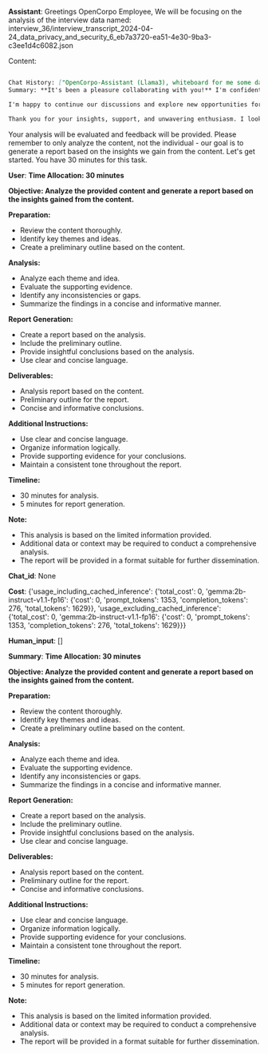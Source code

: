 **Assistant**: Greetings OpenCorpo Employee, We will be focusing on the analysis of the interview data named: interview_36/interview_transcript_2024-04-24_data_privacy_and_security_6_eb7a3720-ea51-4e30-9ba3-c3ee1d4c6082.json 


 Content: 

 ```md

 Chat History: ["OpenCorpo-Assistant (Llama3), whiteboard for me some data privacy and security. Propose a solution for OpenCorpo specific solutions. I will evaluate your answers and give my feedback, then propose a problem to you. You will answer and I will evaluate. Let's now begin. You have 30 minutes.", '## Data Privacy & Security Whiteboard for OpenCorpo\n\n**Key Data Privacy & Security Concepts:**\n\n* **Data Subject Rights:** Right to access, rectification, erasure, restriction of processing, and objection.\n* **Data Minimization:** Collecting only the necessary data for specific purposes.\n* **Security & Confidentiality:** Protection of data from unauthorized access, use, disclosure, alteration, or destruction.\n* **Compliance:** Adherence to relevant data privacy laws and regulations such as GDPR.\n\n**OpenCorpo Specific Solutions:**\n\n**1. Data Subject Consent:**\n\n* Implement a clear and informed consent process, ensuring users understand data collection practices and rights.\n* Integrate consent management tools with OpenCorpo platform.\n* Automate consent gathering and tracking.\n\n**2. Access & Control:**\n\n* Designate data owners and access controls for different data sets.\n* Implement granular access permissions based on roles and responsibilities.\n* Integrate data access logs for monitoring and auditing purposes.\n\n**3. Data Security:**\n\n* Implement robust data encryption measures at rest and in transit.\n* Leverage secure data storage solutions with access controls and disaster recovery plans.\n* Deploy secure data destruction processes for outdated or sensitive data.\n\n**4. Compliance Monitoring:**\n\n* Integrate compliance dashboards and reports into the platform.\n* Automate data privacy assessments and audits.\n* Implement data governance processes for continuous compliance.\n\n**5. Data Breach Response:**\n\n* Develop a comprehensive data breach response plan.\n* Implement security awareness training for employees.\n* Conduct regular security audits and penetration testing.\n\n\n**Problem:**\n\nHow can OpenCorpo ensure the secure processing and handling of sensitive personal data while maintaining transparency and accountability in data handling practices?\n\n\n**Please provide your solution to this problem, including specific recommendations and potential challenges to consider.**', "Thank you for presenting the Data Privacy & Security Whiteboard for OpenCorpo! It's a comprehensive framework for ensuring the security and privacy of personal data.\n\nHere's my proposed solution:\n\n**Solution:** Implement a **Privacy by Design (PbD)** approach throughout the entire lifecycle of sensitive personal data processing. This involves incorporating privacy principles and safeguards into the development, design, and implementation of OpenCorpo's platform, products, and services.\n\n**Recommendations:**\n\n1. **Conduct Privacy Impact Assessments (PIAs):** Conduct PIAs for new features, products, or services to identify potential privacy risks and implement mitigating measures.\n2. **Integrate PbD principles:** Incorporate PbD principles into OpenCorpo's design processes, ensuring that privacy is considered from the outset of product development.\n3. **Privacy-friendly default settings:** Design default settings that prioritize privacy, requiring users to explicitly opt-in for data processing or sharing.\n4. **Transparency and accountability:** Provide transparent information about data handling practices, including data retention periods, processing activities, and rights of data subjects.\n5. **Continuous monitoring and evaluation:** Regularly monitor and evaluate OpenCorpo's data privacy posture through audits, assessments, and compliance reviews.\n\n**Potential Challenges to Consider:**\n\n1. **Balancing security with usability:** Ensure that the PbD approach doesn't compromise the overall user experience or functionality of OpenCorpo's platform.\n2. **Scalability and adaptability:** Implement a PbD framework that can scale alongside OpenCorpo's growth and adapt to changing regulatory requirements.\n3. **Cost and resource considerations:** Assess the resources required to implement and maintain a PbD approach, ensuring it aligns with OpenCorpo's budget and priorities.\n\nBy incorporating Privacy by Design principles into its data handling practices, OpenCorpo can proactively ensure the secure processing and handling of sensitive personal data while maintaining transparency and accountability.\n\nPlease let me know if you'd like me to elaborate on any specific point or if you have further questions!", "## Feedback and Evaluation\n\n**Strengths:**\n\n* Comprehensive understanding of data privacy and security concepts.\n* Specific recommendations for OpenCorpo's situation.\n* Consideration of potential challenges and trade-offs.\n\n**Areas for Improvement:**\n\n* The solution focuses primarily on technical measures. It would benefit from addressing the human element, such as employee awareness and training.\n* More concrete examples of how OpenCorpo can implement the proposed solutions would be helpful.\n* The evaluation section lacks a broader industry perspective, considering potential challenges faced by other organizations in the same sector.\n\n**Suggestions for future considerations:**\n\n* **Employee training and awareness:** Develop and implement training programs to raise awareness of data privacy and security among employees.\n* **Data anonymization:** Explore options for anonymizing sensitive data before storing or processing it.\n* **Industry benchmarking:** Compare OpenCorpo's data privacy practices with industry standards and best practices.\n\n**Overall:**\n\nThis is a well-articulated and informative solution. By addressing the areas for improvement, you can make it even more impactful and practical for OpenCorpo.", "Thank you for the feedback! I'm glad to hear that my proposal showed a comprehensive understanding of data privacy and security concepts.\n\nI completely agree with your suggestions for future considerations:\n\n* **Employee training and awareness:** It's crucial to educate employees on the importance of data privacy and security, ensuring they understand their roles in protecting sensitive information.\n* **Data anonymization:** Exploring options for anonymizing sensitive data can help reduce the risk of data breaches and ensure compliance with regulatory requirements.\n* **Industry benchmarking:** Comparing OpenCorpo's data privacy practices with industry standards and best practices can help identify areas for improvement and demonstrate a commitment to continuous learning.\n\nI will make sure to address these areas in future proposals, ensuring that my solutions are more comprehensive and practical.\n\nThank you again for your feedback!", "You're welcome! I believe that OpenCorpo can make significant strides in data privacy and security by incorporating these suggestions into its strategy.\n\nPlease feel free to reach out if you have any further questions or would like to discuss potential next steps. I'd be happy to assist you further.", "Thank you again for the opportunity to propose a solution and receive valuable feedback! I completely agree that incorporating these suggestions will help OpenCorpo make significant strides in data privacy and security.\n\nI would love to stay connected and continue discussing potential next steps or exploring new opportunities. Thank you for your willingness to assist me further!\n\nLet's keep in touch, and I'll be happy to reach out whenever I have a new question or need guidance on a future project.", "**Great to hear that we're on the same page!**\n\nI'd love to stay connected and collaborate with you on future initiatives related to data privacy and security. Please feel free to reach out anytime you have questions, need assistance with projects, or want to brainstorm potential solutions.\n\n**I can also provide you with access to additional resources and tools:**\n\n* Industry reports and best practices\n* Tools for data anonymization and encryption\n* Compliance checklists and monitoring dashboards\n* Expert consultations and workshops\n\n**Remember, open communication and collaboration are key to achieving success in data privacy and security.**\n\nLet's keep in touch and make a positive impact together!", "What a great note to end on!\n\nI'm thrilled to hear that we can stay connected and collaborate on future initiatives related to data privacy and security. Your offer of additional resources and tools is incredibly valuable, and I look forward to utilizing them as needed.\n\nYou're absolutely right - open communication and collaboration are crucial for achieving success in this field. It's exciting to think about the positive impact we can make together!\n\nThank you again for your time, expertise, and enthusiasm. I'll be sure to reach out whenever I need guidance or want to explore new opportunities.\n\nLet's stay in touch and keep making a difference!", "**Sounds like a plan!** I'm always happy to collaborate with you and assist in any way I can.\n\nPlease feel free to reach out whenever you need anything. I'm excited to see what we can achieve together in the realm of data privacy and security.\n\n**Remember, our collaboration can make a real difference in ensuring responsible data handling practices and fostering greater trust with users.**", "What a perfect closing!\n*Sounds like a plan!*\n\nI couldn't agree more - I'm excited to collaborate with you on future initiatives and make a positive impact on the field of data privacy and security.\n\nYou're absolutely right - our collaboration can lead to responsible data handling practices and greater trust between organizations and their users. Let's keep working together to achieve that!\n\nThank you for being an incredible partner, and I look forward to our next collaboration!", "**It's been a pleasure collaborating with you!** I'm confident that our combined expertise will lead to impactful solutions for OpenCorpo's data privacy and security needs.\n\nI'm happy to continue our discussions and explore new opportunities for growth. Let's keep in touch and update each other on our progress!\n\nThank you for your insights, support, and unwavering enthusiasm. I look forward to working with you towards a future where data privacy is respected and protected."] 
 Summary: **It's been a pleasure collaborating with you!** I'm confident that our combined expertise will lead to impactful solutions for OpenCorpo's data privacy and security needs.

I'm happy to continue our discussions and explore new opportunities for growth. Let's keep in touch and update each other on our progress!

Thank you for your insights, support, and unwavering enthusiasm. I look forward to working with you towards a future where data privacy is respected and protected. 
``` 


 Your analysis will be evaluated and feedback will be provided. Please remember to only analyze the content, not the individual - our goal is to generate a report based on the insights we gain from the content. Let's get started. You have 30 minutes for this task.

**User**: **Time Allocation: 30 minutes**

**Objective: Analyze the provided content and generate a report based on the insights gained from the content.**

**Preparation:**
- Review the content thoroughly.
- Identify key themes and ideas.
- Create a preliminary outline based on the content.

**Analysis:**
- Analyze each theme and idea.
- Evaluate the supporting evidence.
- Identify any inconsistencies or gaps.
- Summarize the findings in a concise and informative manner.

**Report Generation:**
- Create a report based on the analysis.
- Include the preliminary outline.
- Provide insightful conclusions based on the analysis.
- Use clear and concise language.

**Deliverables:**
- Analysis report based on the content.
- Preliminary outline for the report.
- Concise and informative conclusions.

**Additional Instructions:**
- Use clear and concise language.
- Organize information logically.
- Provide supporting evidence for your conclusions.
- Maintain a consistent tone throughout the report.

**Timeline:**
- 30 minutes for analysis.
- 5 minutes for report generation.

**Note:**
- This analysis is based on the limited information provided.
- Additional data or context may be required to conduct a comprehensive analysis.
- The report will be provided in a format suitable for further dissemination.

**Chat_id**: None

**Cost**: {'usage_including_cached_inference': {'total_cost': 0, 'gemma:2b-instruct-v1.1-fp16': {'cost': 0, 'prompt_tokens': 1353, 'completion_tokens': 276, 'total_tokens': 1629}}, 'usage_excluding_cached_inference': {'total_cost': 0, 'gemma:2b-instruct-v1.1-fp16': {'cost': 0, 'prompt_tokens': 1353, 'completion_tokens': 276, 'total_tokens': 1629}}}

**Human_input**: []

**Summary**: **Time Allocation: 30 minutes**

**Objective: Analyze the provided content and generate a report based on the insights gained from the content.**

**Preparation:**
- Review the content thoroughly.
- Identify key themes and ideas.
- Create a preliminary outline based on the content.

**Analysis:**
- Analyze each theme and idea.
- Evaluate the supporting evidence.
- Identify any inconsistencies or gaps.
- Summarize the findings in a concise and informative manner.

**Report Generation:**
- Create a report based on the analysis.
- Include the preliminary outline.
- Provide insightful conclusions based on the analysis.
- Use clear and concise language.

**Deliverables:**
- Analysis report based on the content.
- Preliminary outline for the report.
- Concise and informative conclusions.

**Additional Instructions:**
- Use clear and concise language.
- Organize information logically.
- Provide supporting evidence for your conclusions.
- Maintain a consistent tone throughout the report.

**Timeline:**
- 30 minutes for analysis.
- 5 minutes for report generation.

**Note:**
- This analysis is based on the limited information provided.
- Additional data or context may be required to conduct a comprehensive analysis.
- The report will be provided in a format suitable for further dissemination.

